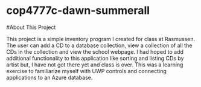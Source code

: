 # cop4777c-dawn-summerall

#About This Project

This project is a simple inventory program I created for class at Rasmussen. The user can add a CD to a database collection, view a collection of all the CDs in the collection and view the school webpage. I had hoped to add additional functionality to this application like sorting and listing CDs by artist but, I have not got there yet and class is over. This was a learning exercise to familiarize myself with UWP controls and connecting applications to an Azure database.
